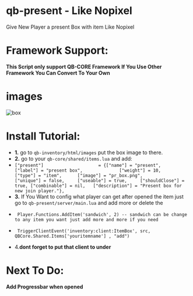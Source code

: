 # qb-present - Like Nopixel
Give New Player a present Box with item Like Nopixel

# Framework Support:
**This Script only support QB-CORE Framework If You Use Other Framework You Can Convert To Your Own**

# images
![box](https://i.imgur.com/zxsDgNT.png)

# Install Tutorial:
- **1.** go to `qb-inventory/html/images` put the box image to there.
-  **2.** go to your `qb-core/shared/items.lua` and add:     
-  ` ["present"] 					 = {["name"] = "present", 			  			["label"] = "present box", 				["weight"] = 10, 		["type"] = "item", 		["image"] = "pr_box.png", 		    ["unique"] = false, 	["useable"] = true, 	["shouldClose"] = true,	["combinable"] = nil,   ["description"] = "Present box for new join player."},
`
- **3.** If You Want to config what player can get after opened the item just go to `qb-present/server/main.lua` and add more or delete the 
-      Player.Functions.AddItem('sandwich', 2) -- sandwich can be change to any item you want just add more and more if you need
-      TriggerClientEvent('inventory:client:ItemBox', src, QBCore.Shared.Items['youritemname'] , "add")
- 4.**dont forget to put that client to under**

# Next To Do:
**Add Progressbar when opened**
